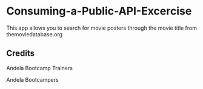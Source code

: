 # Consuming-a-Public-API-Excercise

This app allows you to search for movie posters through the movie title from themoviedatabase.org 


## Credits

Andela Bootcamp Trainers

Andela Bootcampers
